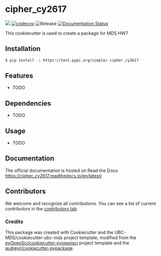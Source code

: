 # cipher_cy2617 

![](https://github.com/ChoLaamY/cipher_cy2617/workflows/build/badge.svg) [![codecov](https://codecov.io/gh/ChoLaamY/cipher_cy2617/branch/main/graph/badge.svg)](https://codecov.io/gh/ChoLaamY/cipher_cy2617) ![Release](https://github.com/ChoLaamY/cipher_cy2617/workflows/Release/badge.svg) [![Documentation Status](https://readthedocs.org/projects/cipher_cy2617/badge/?version=latest)](https://cipher_cy2617.readthedocs.io/en/latest/?badge=latest)

This cookiecutter is used to create a package for MDS HW7

## Installation

```bash
$ pip install -i https://test.pypi.org/simple/ cipher_cy2617
```

## Features

- TODO

## Dependencies

- TODO

## Usage

- TODO

## Documentation

The official documentation is hosted on Read the Docs: https://cipher_cy2617.readthedocs.io/en/latest/

## Contributors

We welcome and recognize all contributions. You can see a list of current contributors in the [contributors tab](https://github.com/ChoLaamY/cipher_cy2617/graphs/contributors).

### Credits

This package was created with Cookiecutter and the UBC-MDS/cookiecutter-ubc-mds project template, modified from the [pyOpenSci/cookiecutter-pyopensci](https://github.com/pyOpenSci/cookiecutter-pyopensci) project template and the [audreyr/cookiecutter-pypackage](https://github.com/audreyr/cookiecutter-pypackage).
